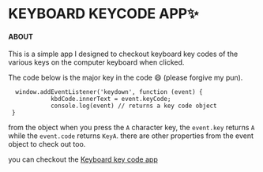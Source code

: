# KEYBOARD KEYCODE APP:sparkles:

#### ABOUT
This is a simple app I designed to checkout keyboard
key codes of the various keys on the computer keyboard when clicked.

The code below is the major key in the code :smile: (please forgive my pun).
 
```
  window.addEventListener('keydown', function (event) {
            kbdCode.innerText = event.keyCode;
            console.log(event) // returns a key code object
 }
```  

from the  object when you press the `A` character key, the `event.key` returns `A`
while the `event.code` returns `KeyA`. there are other properties from the event object 
to check out too.

you can checkout the [Keyboard key code app]() 
